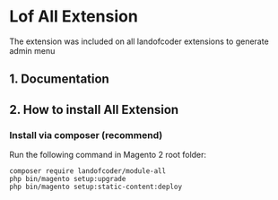 # Lof All Extension

The extension was included on all landofcoder extensions to generate admin menu 

## 1. Documentation

## 2. How to install All Extension

### Install via composer (recommend)

Run the following command in Magento 2 root folder:

```
composer require landofcoder/module-all
php bin/magento setup:upgrade
php bin/magento setup:static-content:deploy
```
